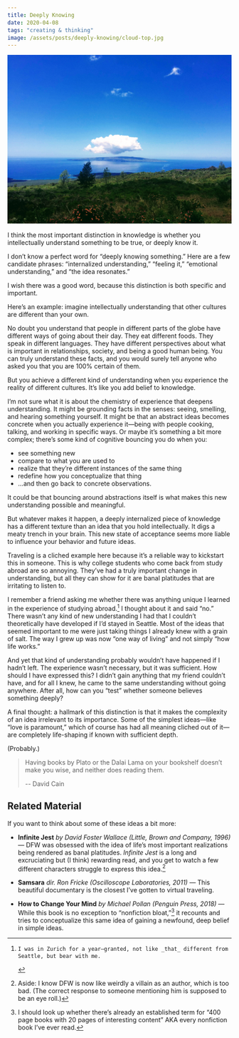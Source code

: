 ```yaml
---
title: Deeply Knowing
date: 2020-04-08
tags: "creating & thinking"
image: /assets/posts/deeply-knowing/cloud-top.jpg
---
```


![](/assets/posts/deeply-knowing/cloud-top.jpg)

I think the most important distinction in knowledge is whether you intellectually understand something to be true, or deeply know it.

I don’t know a perfect word for “deeply knowing something.” Here are a few candidate
phrases: “internalized understanding,” “feeling it,” “emotional understanding,” and “the
idea resonates.”

I wish there was a good word, because this distinction is both specific and important.

Here’s an example: imagine intellectually understanding that other cultures are different than your own.

No doubt you understand that people in different parts of the globe have different ways of going about their day. They eat different foods. They speak in different languages. They have different perspectives about what is important in relationships, society, and being a good human being. You can truly understand these facts, and you would surely tell anyone who asked you that you are 100% certain of them.

But you achieve a different kind of understanding when you experience the reality of different cultures. It’s like you add belief to knowledge.

I’m not sure what it is about the chemistry of experience that deepens understanding. It might be grounding facts in the senses: seeing, smelling, and hearing something yourself. It might be that an abstract ideas becomes concrete when you actually experience it—being with people cooking, talking, and working in specific ways. Or maybe it’s something a bit more complex; there’s some kind of cognitive bouncing you do when you:
- see something new
- compare to what you are used to
- realize that they’re different instances of the same thing
- redefine how you conceptualize that thing
- …and then go back to concrete observations.

It could be that bouncing around abstractions itself is what makes this new understanding possible and meaningful.

But whatever makes it happen, a deeply internalized piece of knowledge has a different texture than an idea that you hold intellectually. It digs a meaty trench in your brain. This new state of acceptance seems more liable to influence your behavior and future ideas.

Traveling is a cliched example here because it’s a reliable way to kickstart this in someone. This is why college students who come back from study abroad are so annoying. They’ve had a truly important change in understanding, but all they can show for it are banal platitudes that are irritating to listen to.

I remember a friend asking me whether there was anything unique I learned in the experience of studying abroad.[^1] I thought about it and said “no.” There wasn’t any kind of new understanding I had that I couldn’t theoretically have developed if I’d stayed in Seattle. Most of the ideas that seemed important to me were just taking things I already knew with a grain of salt. The way I grew up was now “one way of living” and not simply “how life works.”

And yet that kind of understanding probably wouldn’t have happened if I hadn’t left. The experience wasn’t necessary, but it was sufficient. How should I have expressed this? I didn’t gain anything that my friend couldn’t have, and for all I knew, he came to the same understanding without going anywhere. After all, how can you “test” whether someone believes something deeply?

A final thought: a hallmark of this distinction is that it makes the complexity of an idea irrelevant to its importance. Some of the simplest ideas—like “love is paramount,” which of course has had all meaning cliched out of it—are completely life-shaping if known with sufficient depth.

(Probably.)

> Having books by Plato or the Dalai Lama on your bookshelf doesn’t make you wise, and neither does reading them.
>
> -- David Cain

## Related Material

If you want to think about some of these ideas a bit more:

- **Infinite Jest** _by David Foster Wallace (Little, Brown and Company, 1996)_ — DFW was obsessed with the idea of life’s most important realizations being rendered as banal platitudes. _Infinite Jest_ is a long and excruciating but (I think) rewarding read, and you get to watch a few different characters struggle to express this idea.[^2]

- **Samsara** _dir. Ron Fricke (Oscilloscope Laboratories, 2011)_ — This beautiful documentary is the closest I’ve gotten to virtual traveling.

- **How to Change Your Mind** _by Michael Pollan (Penguin Press, 2018)_ — While this book is no exception to “nonfiction bloat,”[^3] it recounts and tries to conceptualize this same idea of gaining a newfound, deep belief in simple ideas.

[^1]:	 I was in Zurich for a year—granted, not like _that_ different from Seattle, but bear with me.

[^2]:	Aside: I know DFW is now like weirdly a villain as an author, which is too bad. (The correct response to someone mentioning him is supposed to be an eye roll.)

[^3]:	I should look up whether there’s already an established term for “400 page books with 20 pages of interesting content” AKA every nonfiction book I’ve ever read.
